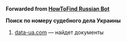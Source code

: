 **Forwarded from [HowToFind Russian Bot](https://t.me/HowToFindRU_Robot)**

**Поиск по номеру судебного дела Украины**

1. [data-ua.com](https://data-ua.com/search/document) — найдет документы